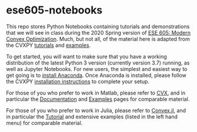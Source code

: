 # ese605-notebooks

This repo stores Python Notebooks containing tutorials and demonstrations that we will see in class during the 2020 Spring version of [ESE 605: Modern Convex Optimization](https://nikolaimatni.github.io/courses/ese605-spring2020/index.html).  Much, but not all, of the material here is adapted from the CVXPY [tutorials](https://www.cvxpy.org/tutorial/index.html) and [examples](https://www.cvxpy.org/examples/index.html).

To get started,  you will want to make sure that you have a working distribution of the latest Python 3 version (currently version 3.7) running, as well as Jupyter Notebooks.  For new users, the simplest and easiest way to get going is to [install Anaconda](https://www.anaconda.com/download).  Once Anaconda is installed, please follow the CVXPY [installation instructions](https://www.cvxpy.org/install/index.html) to complete your setup.

For those of you who prefer to work in Matlab, please refer to [CVX](http://cvxr.com/cvx/), and in particular the [Documentation](http://web.cvxr.com/cvx/doc/) and [Examples](http://cvxr.com/cvx/examples/) pages for comparable material.

For those of you who prefer to work in Julia, please refer to [Convex.jl](https://www.juliaopt.org/Convex.jl/stable/), and in particular the [Tutorial](https://www.juliaopt.org/Convex.jl/stable/quick_tutorial/) and extensive examples (listed in the left hand menu) for comparable material.


